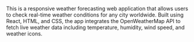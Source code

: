 This is a responsive weather forecasting web application that allows users to check real-time weather conditions for any city worldwide. Built using React, HTML, and CSS, the app integrates the OpenWeatherMap API to fetch live weather data including temperature, humidity, wind speed, and weather icons.
